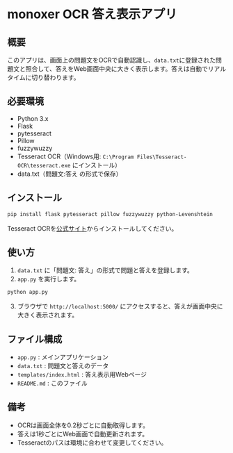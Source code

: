 # monoxer OCR 答え表示アプリ

## 概要

このアプリは、画面上の問題文をOCRで自動認識し、`data.txt`に登録された問題文と照合して、答えをWeb画面中央に大きく表示します。答えは自動でリアルタイムに切り替わります。

## 必要環境

- Python 3.x
- Flask
- pytesseract
- Pillow
- fuzzywuzzy
- Tesseract OCR（Windows用: `C:\Program Files\Tesseract-OCR\tesseract.exe` にインストール）
- data.txt（問題文:答え の形式で保存）

## インストール

```bash
pip install flask pytesseract pillow fuzzywuzzy python-Levenshtein
```

Tesseract OCRを[公式サイト](https://github.com/tesseract-ocr/tesseract)からインストールしてください。

## 使い方

1. `data.txt` に「問題文: 答え」の形式で問題と答えを登録します。
2. `app.py` を実行します。

```bash
python app.py
```

3. ブラウザで `http://localhost:5000/` にアクセスすると、答えが画面中央に大きく表示されます。

## ファイル構成

- `app.py` : メインアプリケーション
- `data.txt` : 問題文と答えのデータ
- `templates/index.html` : 答え表示用Webページ
- `README.md` : このファイル

## 備考

- OCRは画面全体を0.2秒ごとに自動取得します。
- 答えは1秒ごとにWeb画面で自動更新されます。
- Tesseractのパスは環境に合わせて変更してください。
